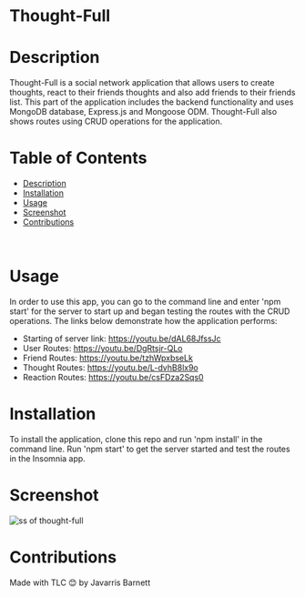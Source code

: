 # Thought-Full

# Description

Thought-Full is a social network application that allows users to create thoughts, react to their friends thoughts and also add friends to their friends list. This part of the application includes the backend functionality and uses MongoDB database, Express.js and Mongoose ODM. Thought-Full also shows routes using CRUD operations for the application.

# Table of Contents

  - [Description](#description)
  - [Installation](#installation)
  - [Usage](#usage)
  - [Screenshot](#screenshot)
  - [Contributions](#contributions)
  <br />
  
  
  # Usage
  
  In order to use this app, you can go to the command line and enter 'npm start' for the server to start up and began testing the routes with the CRUD operations.
  The links below demonstrate how the application performs:
  
  - Starting of server link: https://youtu.be/dAL68JfssJc
- User Routes: https://youtu.be/DgRtsjr-QLo
- Friend Routes: https://youtu.be/tzhWpxbseLk
- Thought Routes: https://youtu.be/L-dvhB8lx9o
- Reaction Routes: https://youtu.be/csFDza2Sqs0

  
  
# Installation

To install the application, clone this repo and run 'npm install' in the command line. Run 'npm start' to get the server started and test the routes in the Insomnia app.

# Screenshot 

![ss of thought-full](https://user-images.githubusercontent.com/89273544/154841019-f6cfc30f-5567-49c9-9e20-1ae00f42c206.png)

# Contributions

Made with TLC 😊 by Javarris Barnett
